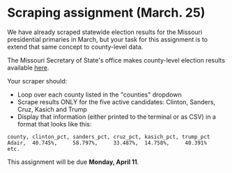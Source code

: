 # Scraping assignment (March. 25)

We have already scraped statewide election results for the Missouri presidential primaries in March, but your task for this assignment is to extend that same concept to county-level data.

The Missouri Secretary of State's office makes county-level election results available [here](http://enr.sos.mo.gov/EnrNet/CountyResults.aspx).

Your scraper should:

  - Loop over each county listed in the "counties" dropdown
  - Scrape results ONLY for the five active candidates: Clinton, Sanders, Cruz, Kasich and Trump
  - Display that information (either printed to the terminal or as CSV) in a format that looks like this:

```
county, clinton_pct, sanders_pct, cruz_pct, kasich_pct, trump_pct
Adair,  40.745%,     58.797%,     33.487%,  14.758%,     40.391%
etc.
``` 

This assignment will be due **Monday, April 11**.